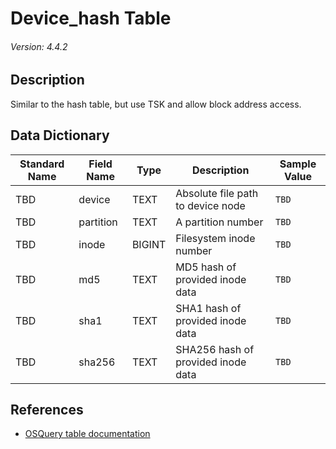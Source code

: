 # Device_hash Table
###### Version: 4.4.2

## Description
Similar to the hash table, but use TSK and allow block address access.

## Data Dictionary
|Standard Name|Field Name|Type|Description|Sample Value|
|---|---|---|---|---|
|TBD|device|TEXT|Absolute file path to device node|`TBD`|
|TBD|partition|TEXT|A partition number|`TBD`|
|TBD|inode|BIGINT|Filesystem inode number|`TBD`|
|TBD|md5|TEXT|MD5 hash of provided inode data|`TBD`|
|TBD|sha1|TEXT|SHA1 hash of provided inode data|`TBD`|
|TBD|sha256|TEXT|SHA256 hash of provided inode data|`TBD`|

## References
* [OSQuery table documentation](https://osquery.io/schema/current#device_hash)
